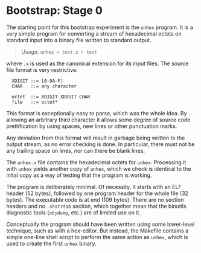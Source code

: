 # Bootstrap: Stage 0

The starting point for this bootstrap experiment is the `unhex` program. 
It is a very simple program for converting a stream of hexadecimal 
octets on standard input into a binary file written to standard output.

> Usage:  `unhex < test.x > test`

where `.x` is used as the canonical extension for its input files. The 
source file format is very restrictive:

```ebnf
  XDIGIT ::= [0-9A-F]
  CHAR   ::= any character

  octet  ::= XDIGIT XDIGIT CHAR
  file   ::= octet*
```

This format is exceptionally easy to parse, which was the whole idea.
By allowing an arbitrary third character it allows some degree of source
code prettification by using spaces, new lines or other punctuation
marks.

Any deviation from this format will result in garbage being written 
to the output stream, as no error checking is done.  In particular,
there must not be any trailing space on lines, nor can there be blank
lines.

The `unhex.x` file contains the hexadecimal octets for `unhex`.  Processing
it with `unhex` yields another copy of `unhex`, which we check is identical
to the inital copy as a way of testing that the program is working.

The program is deliberately minimal.  Of necessity, it starts with an
ELF header (52 bytes), followed by one program header for the whole file
(32 bytes).  The executable code is at end (109 bytes).  There are no
section headers and no `.shstrtab` section, which together mean that the
binutils diagnostic tools (`objdump`, etc.) are of limited use on it.

Conceptually the program should have been written using some lower-level
technique, such as with a hex-editor.  But instead, the Makefile
contains a simple one-line shell script to perform the same action as
`unhex`, which is used to create the first `unhex` binary.

